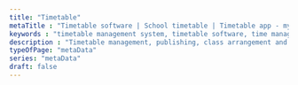 ```yaml
---
title: "Timetable"
metaTitle : "Timetable software | School timetable | Timetable app - myly"
keywords : "timetable management system, timetable software, time management for students, school timetable, timetable creator, time table app, time table management software, school timetable software, time table making software"
description : "Timetable management, publishing, class arrangement and teacher substitution with myly timetable solution. Students and teachers can see timetables on app." 
typeOfPage: "metaData"
series: "metaData"
draft: false
---
```


